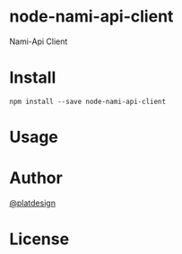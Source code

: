 # node-nami-api-client

Nami-Api Client


# Install

`npm install --save node-nami-api-client`

# Usage


# Author

[@platdesign](https://twitter.com/platdesign)

# License
